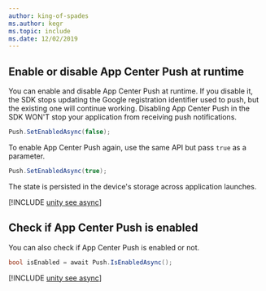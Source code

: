 ```yaml
---
author: king-of-spades
ms.author: kegr
ms.topic: include
ms.date: 12/02/2019
---
```


## Enable or disable App Center Push at runtime

You can enable and disable App Center Push at runtime. If you disable it, the SDK stops updating the Google registration identifier used to push, but the existing one will continue working. Disabling App Center Push in the SDK WON'T stop your application from receiving push notifications.

```csharp
Push.SetEnabledAsync(false);
```

To enable App Center Push again, use the same API but pass `true` as a parameter.

```csharp
Push.SetEnabledAsync(true);
```

The state is persisted in the device's storage across application launches.

[!INCLUDE [unity see async](../../includes/unity-see-async.md)]

## Check if App Center Push is enabled

You can also check if App Center Push is enabled or not.

```csharp
bool isEnabled = await Push.IsEnabledAsync();
```

[!INCLUDE [unity see async](../../includes/unity-see-async.md)]
